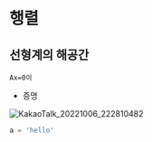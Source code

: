 # 행렬

## 선형계의 해공간

```
Ax=0이
```

- 증명

![KakaoTalk_20221006_222810482](https://user-images.githubusercontent.com/102230809/195273902-ca13d328-44c5-4068-90f5-b2341074bf7f.jpg)

```js
a = 'hello'
```